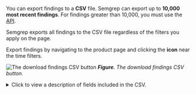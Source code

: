 You can export findings to a **CSV** file. Semgrep can export up to **10,000 most recent findings**. For findings greater than 10,000, you must use the [<i class="fas fa-external-link fa-xs"></i> API](https://semgrep.dev/api/v1/docs/).

Semgrep exports all findings to the CSV file regardless of the filters you apply on the page.

Export findings by navigating to the product page and clicking the **<i class="fa-regular fa-download"></i> icon** near the time filters.

![The download findings CSV button](/img/download-csv.png#md-width)
_**Figure**. The download findings CSV button._

<details>
<summary>Click to view a description of fields included in the CSV.</summary>

| Field  | Description |
| -------  | ------ |
| Id | The unique ID number of the finding. |
| Rule name | The name of the rule.  |
| Product | The Semgrep product. Possible values are **Code**, **Supply Chain**, or **Secrets**.  |
| Severity | The finding's severity. Possible values are **Critical**, **High**, **Medium**, or **Low**.  |
| Status | The finding's triage status.   |
| Assistant component | A descriptor, such as `API`, `Payments processing`, `Infrastructure`, that Assistant tags the finding with, based on the code's context.  |
| Repository name | The name of the repository where Semgrep found the finding.  |
| Repository URL | The repository URL.   |
| Line of code URL | The URL to the specific line of code where the finding match began. A finding may be several lines long. |
| Semgrep platform link  | A link to the finding's **Details** page in Semgrep AppSec Platform. |
| Created at | The time the finding was created in your timezone.  |
| Last Opened at | The time the finding was last opened. |
| Branch | The name of the branch where the finding was detected.  |
| Triaged at | The most recent time that the finding was triaged. |
| Triage comment | A triage comment created by the user.  |
| Triage reason | The reason why the finding was triaged, created by the user. |
| Rule description | The description of the rule. This is the same as the rule's `message` key.  |

The following fields are exclusive to **Code** scans:

| Field  | Description |
| -------  | ------ |
| Confidence | The finding's confidence. Possible values are **High**, **Medium**, or **Low**. <br />Only Semgrep Supply Chain and Code findings provide this field.  |
| Category | The finding's category, such as **best practices**, **security**, or **correctness**.  |
| Is pro rule | Boolean value that returns `TRUE` if the rule that generated the finding is a pro rule.    |
| Assistant triage result | Provides Semgrep Assistant's assessment. Possible values are `True positive` or `False positive`. These values appear only if Assistant is enabled.  |
| Assistant triage reason | A short AI-generated reason why Assistant thinks the finding is a true or false positive. These values appear only if Assistant is enabled.  |

The following fields are exclusive to **Supply Chain** scans:

| Field  | Description |
| -------  | ------ |
| Dependency  | The name of the dependency where the findings was found. | 
| Reachability | The reachability status of the finding, such as **Reachable**, **No Reachability Analysis**, or **Unreachable**.    | 
| Transitivity | States whether the finding originates from a direct or transitive dependency. | 
| CVE  | The CVE number that the finding is assigned to. | 
| EPSS | The EPSS score, which estimates the likelihood that a software vulnerability can be exploited in the wild. | 

The following fields are exclusive to **Secrets** scans:

| Field  | Description |
| -------  | ------ |
| Secret type | Possible values include **AI-detected**, **Generic secret**, **Connection URI**, and so on. | 
| Validation | States whether or not the secret was validated. | 
| Project visibility | States whether the project (repository) is public or private. This feature supports GitHub-hosted repositories only. It returns an **Unknown** value for non-GitHub SCMs. |

</details>
